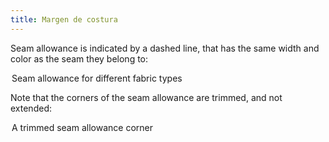 ```yaml
---
title: Margen de costura
---
```


Seam allowance is indicated by a dashed line, that has the same width and color as the seam they belong to:

<Legend part="saLines"> Seam allowance for different fabric types </Legend>

Note that the corners of the seam allowance are trimmed, and not extended:

<Legend part="sa"> A trimmed seam allowance corner </Legend>
